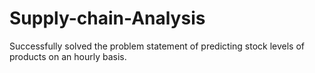 # Supply-chain-Analysis
Successfully solved the problem statement of predicting stock levels of products on an hourly basis.
